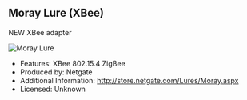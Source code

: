 ## Moray Lure (XBee)

NEW XBee adapter

![Moray Lure](pages/lures/4ZigBee_Lure_Medium.jpeg)

- Features: XBee 802.15.4 ZigBee
- Produced by: Netgate
- Additional Information: http://store.netgate.com/Lures/Moray.aspx
- Licensed: Unknown
